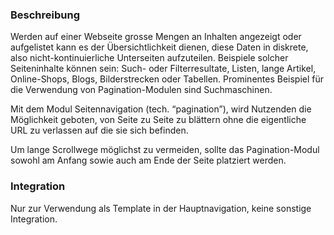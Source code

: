### Beschreibung

Werden auf einer Webseite grosse Mengen an Inhalten angezeigt oder aufgelistet kann es der Übersichtlichkeit dienen, diese Daten in diskrete, also nicht-kontinuierliche Unterseiten aufzuteilen. Beispiele solcher Seiteninhalte können sein: Such- oder Filterresultate, Listen, lange Artikel, Online-Shops, Blogs, Bilderstrecken oder Tabellen. Prominentes Beispiel für die Verwendung von Pagination-Modulen sind Suchmaschinen.

Mit dem Modul Seitennavigation (tech. “pagination”), wird Nutzenden die Möglichkeit geboten, von Seite zu Seite zu blättern ohne die eigentliche URL zu verlassen auf die sie sich befinden.

Um lange Scrollwege möglichst zu vermeiden, sollte das Pagination-Modul sowohl am Anfang sowie auch am Ende der Seite platziert werden. 

### Integration

Nur zur Verwendung als Template in der Hauptnavigation, keine sonstige Integration.
